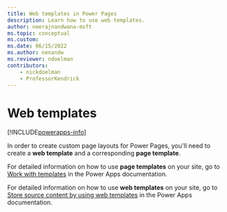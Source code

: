 ```yaml
---
title: Web templates in Power Pages
description: Learn how to use web templates.
author: neerajnandwana-msft
ms.topic: conceptual
ms.custom: 
ms.date: 06/15/2022
ms.author: nenandw
ms.reviewer: ndoelman
contributors:
    - nickdoelman
    - ProfessorKendrick
---
```


# Web templates

[!INCLUDE[powerapps-info](../includes/cc-powerapps-info.md)]

In order to create custom page layouts for Power Pages, you'll need to create a **web template** and a corresponding **page template**. 

For detailed information on how to use **page templates** on your site, go to [Work with templates](/power-apps/maker/portals/work-with-templates) in the Power Apps documentation.

For detailed information on how to use **web templates** on your site, go to [Store source content by using web templates](/powerapps/maker/portals/liquid/store-content-web-templates) in the Power Apps documentation.


